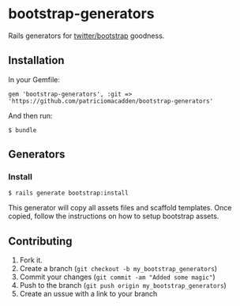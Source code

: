 # bootstrap-generators

Rails generators for [twitter/bootstrap](https://github.com/twitter/bootstrap) goodness.

## Installation

In your Gemfile:

```
gem 'bootstrap-generators', :git => 'https://github.com/patriciomacadden/bootstrap-generators'
```

And then run:

```
$ bundle
```

## Generators

### Install

```
$ rails generate bootstrap:install
```

This generator will copy all assets files and scaffold templates. Once copied, follow the instructions on how to setup bootstrap assets.

## Contributing

1. Fork it.
2. Create a branch (`git checkout -b my_bootstrap_generators`)
3. Commit your changes (`git commit -am "Added some magic"`)
4. Push to the branch (`git push origin my_bootstrap_generators`)
5. Create an ussue with a link to your branch
